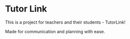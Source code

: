 # Tutor Link

This is a project for teachers and their students - TutorLink!

Made for communication and planning with ease.
